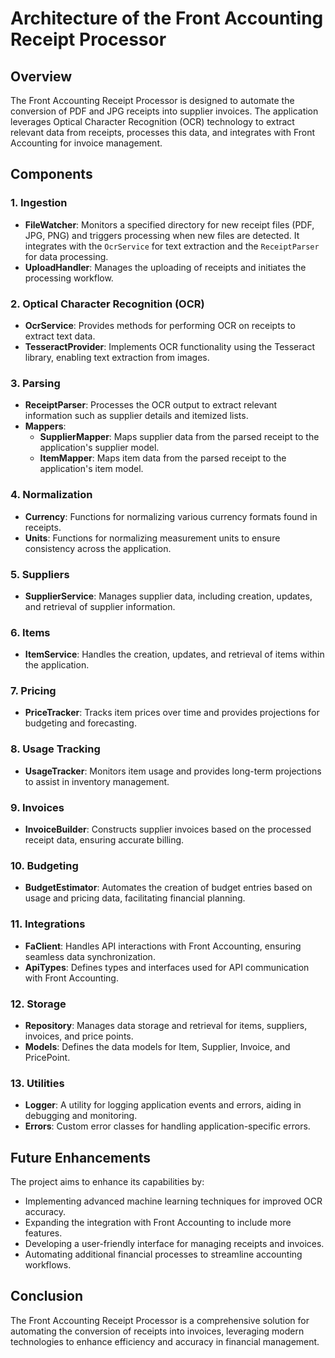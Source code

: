 # Architecture of the Front Accounting Receipt Processor

## Overview
The Front Accounting Receipt Processor is designed to automate the conversion of PDF and JPG receipts into supplier invoices. The application leverages Optical Character Recognition (OCR) technology to extract relevant data from receipts, processes this data, and integrates with Front Accounting for invoice management.

## Components

### 1. Ingestion
- **FileWatcher**: Monitors a specified directory for new receipt files (PDF, JPG, PNG) and triggers processing when new files are detected. It integrates with the `OcrService` for text extraction and the `ReceiptParser` for data processing.
- **UploadHandler**: Manages the uploading of receipts and initiates the processing workflow.

### 2. Optical Character Recognition (OCR)
- **OcrService**: Provides methods for performing OCR on receipts to extract text data.
- **TesseractProvider**: Implements OCR functionality using the Tesseract library, enabling text extraction from images.

### 3. Parsing
- **ReceiptParser**: Processes the OCR output to extract relevant information such as supplier details and itemized lists.
- **Mappers**:
  - **SupplierMapper**: Maps supplier data from the parsed receipt to the application's supplier model.
  - **ItemMapper**: Maps item data from the parsed receipt to the application's item model.

### 4. Normalization
- **Currency**: Functions for normalizing various currency formats found in receipts.
- **Units**: Functions for normalizing measurement units to ensure consistency across the application.

### 5. Suppliers
- **SupplierService**: Manages supplier data, including creation, updates, and retrieval of supplier information.

### 6. Items
- **ItemService**: Handles the creation, updates, and retrieval of items within the application.

### 7. Pricing
- **PriceTracker**: Tracks item prices over time and provides projections for budgeting and forecasting.

### 8. Usage Tracking
- **UsageTracker**: Monitors item usage and provides long-term projections to assist in inventory management.

### 9. Invoices
- **InvoiceBuilder**: Constructs supplier invoices based on the processed receipt data, ensuring accurate billing.

### 10. Budgeting
- **BudgetEstimator**: Automates the creation of budget entries based on usage and pricing data, facilitating financial planning.

### 11. Integrations
- **FaClient**: Handles API interactions with Front Accounting, ensuring seamless data synchronization.
- **ApiTypes**: Defines types and interfaces used for API communication with Front Accounting.

### 12. Storage
- **Repository**: Manages data storage and retrieval for items, suppliers, invoices, and price points.
- **Models**: Defines the data models for Item, Supplier, Invoice, and PricePoint.

### 13. Utilities
- **Logger**: A utility for logging application events and errors, aiding in debugging and monitoring.
- **Errors**: Custom error classes for handling application-specific errors.

## Future Enhancements
The project aims to enhance its capabilities by:
- Implementing advanced machine learning techniques for improved OCR accuracy.
- Expanding the integration with Front Accounting to include more features.
- Developing a user-friendly interface for managing receipts and invoices.
- Automating additional financial processes to streamline accounting workflows.

## Conclusion
The Front Accounting Receipt Processor is a comprehensive solution for automating the conversion of receipts into invoices, leveraging modern technologies to enhance efficiency and accuracy in financial management.